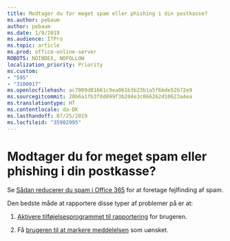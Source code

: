 ```yaml
---
title: Modtager du for meget spam eller phishing i din postkasse?
ms.author: pebaum
author: pebaum
ms.date: 1/9/2019
ms.audience: ITPro
ms.topic: article
ms.prod: office-online-server
ROBOTS: NOINDEX, NOFOLLOW
localization_priority: Priority
ms.custom:
- "595"
- "3100017"
ms.openlocfilehash: ac7009d81661c9ea061b3b23b1a5f6bde52b72e9
ms.sourcegitcommit: 20b6a1fb3f0d899f3b204e3c066262d10623a4ea
ms.translationtype: HT
ms.contentlocale: da-DK
ms.lasthandoff: 07/25/2019
ms.locfileid: "35902995"
---
```

# <a name="are-you-getting-too-much-spam-or-phish-in-your-mailbox"></a>Modtager du for meget spam eller phishing i din postkasse?

Se [Sådan reducerer du spam i Office 365](https://docs.microsoft.com/office365/securitycompliance/reduce-spam-email) for at foretage fejlfinding af spam.
  
Den bedste måde at rapportere disse typer af problemer på er at:
  
1. [Aktivere tilføjelsesprogrammet til rapportering](https://docs.microsoft.com/office365/securitycompliance/enable-the-report-message-add-in) for brugeren.

2. Få [brugeren til at markere meddelelsen](https://support.office.com/article/b5caa9f1-cdf3-4443-af8c-ff724ea719d2) som uønsket.
